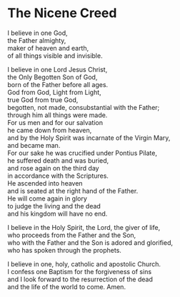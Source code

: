 # The Nicene Creed

I believe in one God,  
the Father almighty,  
maker of heaven and earth,  
of all things visible and invisible.  

I believe in one Lord Jesus Christ,  
the Only Begotten Son of God,  
born of the Father before all ages.  
God from God, Light from Light,  
true God from true God,  
begotten, not made, consubstantial with the Father;  
through him all things were made.  
For us men and for our salvation  
he came down from heaven,  
and by the Holy Spirit was incarnate of the Virgin Mary,  
and became man.  
For our sake he was crucified under Pontius Pilate,  
he suffered death and was buried,  
and rose again on the third day  
in accordance with the Scriptures.  
He ascended into heaven  
and is seated at the right hand of the Father.  
He will come again in glory  
to judge the living and the dead  
and his kingdom will have no end.  

I believe in the Holy Spirit, the Lord, the giver of life,  
who proceeds from the Father and the Son,  
who with the Father and the Son is adored and glorified,  
who has spoken through the prophets.  

I believe in one, holy, catholic and apostolic Church.  
I confess one Baptism for the forgiveness of sins  
and I look forward to the resurrection of the dead  
and the life of the world to come. Amen.  
